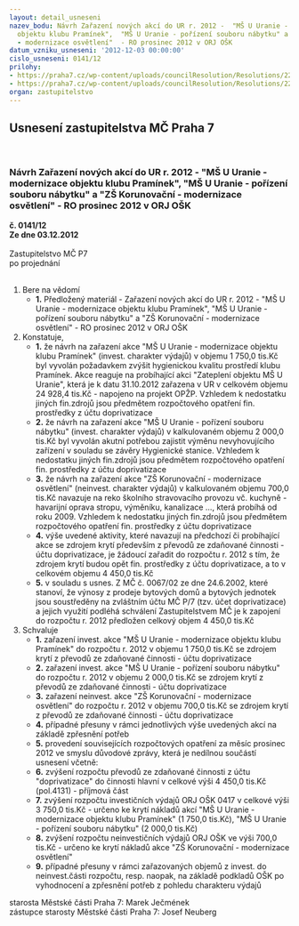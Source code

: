 ```yaml
---
layout: detail_usneseni
nazev_bodu: Návrh Zařazení nových akcí do UR r. 2012 -  "MŠ U Uranie - modernizace
  objektu klubu Pramínek",  "MŠ U Uranie - pořízení souboru nábytku" a "ZŠ Korunovační
  - modernizace osvětlení"  - RO prosinec 2012 v ORJ OŠK
datum_vzniku_usneseni: '2012-12-03 00:00:00'
cislo_usneseni: 0141/12
prilohy:
- https://praha7.cz/wp-content/uploads/councilResolution/Resolutions/22053/5-12-is_osk0001.pdf
- https://praha7.cz/wp-content/uploads/councilResolution/Resolutions/22053/5-12-p_0859r.doc
organ: zastupitelstvo
---
```

<div id="ucUsn_pList" class="usn">
	<span><h2>Usnesení zastupitelstva MČ Praha 7 </h2>
<br></span><div class="standBody">
<span><h3>Návrh Zařazení nových akcí do UR r. 2012 -  "MŠ U Uranie - modernizace objektu klubu Pramínek",  "MŠ U Uranie - pořízení souboru nábytku" a "ZŠ Korunovační - modernizace osvětlení"  - RO prosinec 2012 v ORJ OŠK</h3></span><div class="center">
		<strong>č. 0141/12</strong><br>
	</div>
<div class="center">
		<strong>Ze dne 03.12.2012</strong><br><br>
	</div>Zastupitelstvo MČ P7<br> po projednání<br><br><ol>
<li>Bere na vědomí<ul><li>
<strong>1.</strong> Předložený materiál - Zařazení nových akcí do UR r. 2012 -  "MŠ U Uranie - modernizace objektu klubu Pramínek",  "MŠ U Uranie - pořízení souboru nábytku" a "ZŠ Korunovační - modernizace osvětlení"  - RO prosinec 2012 v ORJ OŠK</li></ul>
</li>
<li>Konstatuje,<ul>
<li>
<strong>1.</strong> že návrh na zařazení akce "MŠ U Uranie - modernizace objektu klubu Pramínek" (invest. charakter výdajů) v objemu 1 750,0 tis.Kč  byl vyvolán požadavkem zvýšit hygienickou kvalitu prostředí klubu Pramínek. Akce reaguje na probíhající akci "Zateplení objektu MŠ U Uranie", která je k datu 31.10.2012 zařazena v UR v celkovém objemu 24 928,4 tis.Kč - napojeno na projekt OPŽP. Vzhledem k nedostatku jiných fin.zdrojů jsou předmětem rozpočtového opatření fin. prostředky z účtu doprivatizace</li>
<li>
<strong>2.</strong> že návrh na zařazení akce "MŠ U Uranie - pořízení souboru nábytku" (invest. charakter výdajů) v kalkulovaném objemu 2 000,0 tis.Kč byl vyvolán akutní potřebou zajistit výměnu nevyhovujícího zařízení v souladu se závěry Hygienické stanice. Vzhledem k nedostatku jiných fin.zdrojů jsou předmětem rozpočtového opatření fin. prostředky z účtu doprivatizace</li>
<li>
<strong>3.</strong> že návrh na zařazení akce "ZŠ Korunovační - modernizace osvětlení" (neinvest. charakter výdajů) v kalkulovaném objemu 700,0 tis.Kč navazuje na reko školního stravovacího provozu vč. kuchyně - havarijní oprava stropu, výměníku, kanalizace …, která probíhá od roku 2009. Vzhledem k nedostatku jiných fin.zdrojů jsou předmětem rozpočtového opatření fin. prostředky z účtu doprivatizace</li>
<li>
<strong>4.</strong> výše uvedené aktivity, které navazují na předchozí či probíhající akce se zdrojem krytí především z převodů ze zdaňované činnosti - účtu doprivatizace,  je žádoucí zařadit do rozpočtu r. 2012 s tím, že zdrojem krytí budou opět fin. prostředky  z účtu doprivatizace, a to v celkovém  objemu 4 450,0 tis.Kč</li>
<li>
<strong>5.</strong> v souladu s usnes. Z MČ č. 0067/02 ze dne 24.6.2002, které stanoví, že  výnosy  z prodeje bytových domů a bytových jednotek jsou soustředěny na zvláštním účtu MČ P/7 (tzv. účet doprivatizace) a jejich využití podléhá schválení Zastupitelstvem MČ je k zapojení do rozpočtu r. 2012 předložen celkový  objem 4 450,0 tis.Kč</li>
</ul>
</li>
<li>Schvaluje<ul>
<li>
<strong>1.</strong> zařazení invest. akce "MŠ U Uranie - modernizace objektu klubu Pramínek"  do rozpočtu r. 2012 v objemu 1 750,0 tis.Kč se zdrojem krytí z převodů ze zdaňované činnosti - účtu doprivatizace  </li>
<li>
<strong>2.</strong> zařazení invest. akce "MŠ U Uranie - pořízení souboru nábytku" do rozpočtu  r. 2012 v objemu 2 000,0 tis.Kč se zdrojem krytí z převodů ze zdaňované činnosti - účtu doprivatizace</li>
<li>
<strong>3.</strong> zařazení neinvest. akce "ZŠ Korunovační - modernizace osvětlení"  do rozpočtu  r. 2012 v objemu 700,0 tis.Kč se zdrojem krytí z převodů ze zdaňované činnosti - účtu doprivatizace</li>
<li>
<strong>4.</strong> případné přesuny v rámci jednotlivých výše uvedených akcí na základě zpřesnění potřeb</li>
<li>
<strong>5.</strong> provedení souvisejících rozpočtových opatření za měsíc prosinec 2012 ve smyslu důvodové zprávy, která je nedílnou součástí usnesení včetně:</li>
<li>
<strong>6.</strong> zvýšení rozpočtu převodů ze zdaňované činnosti z účtu "doprivatizace"   do činnosti hlavní v celkové  výši  4 450,0 tis.Kč (pol.4131) - příjmová část</li>
<li>
<strong>7.</strong> zvýšení rozpočtu investičních  výdajů  ORJ OŠK 0417  v celkové  výši   3 750,0 tis.Kč - určeno ke krytí nákladů akcí "MŠ U Uranie - modernizace objektu klubu Pramínek" (1 750,0 tis.Kč), "MŠ U Uranie - pořízení souboru nábytku" (2 000,0 tis.Kč) </li>
<li>
<strong>8.</strong> zvýšení rozpočtu neinvestičních výdajů ORJ OŠK ve výši 700,0 tis.Kč - určeno ke krytí nákladů akce  "ZŠ Korunovační - modernizace osvětlení"</li>
<li>
<strong>9.</strong> případné přesuny v rámci zařazovaných objemů z invest. do neinvest.části rozpočtu, resp. naopak, na základě podkladů OŠK po vyhodnocení  a zpřesnění potřeb z pohledu charakteru výdajů</li>
</ul>
</li>
</ol>starosta Městské části Praha 7: Marek Ječmének<br>zástupce starosty Městské části Praha 7: Josef Neuberg
</div>
</div>